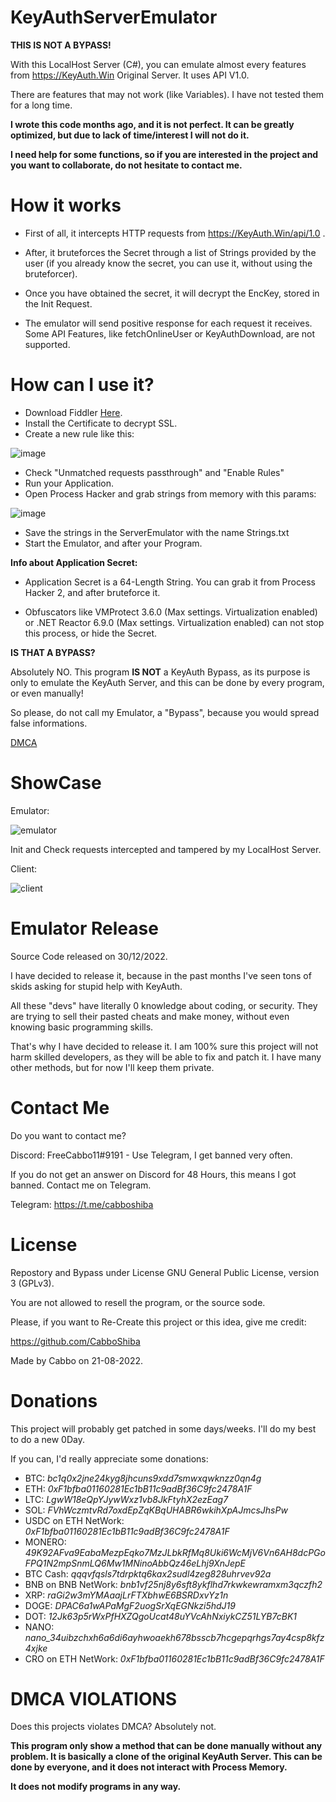 # KeyAuthServerEmulator

**THIS IS NOT A BYPASS!**

With this LocalHost Server (C#), you can emulate almost every features from https://KeyAuth.Win Original Server. It uses API V1.0.

There are features that may not work (like Variables). I have not tested them for a long time.

**I wrote this code months ago, and it is not perfect. It can be greatly optimized, but due to lack of time/interest I will not do it.**

**I need help for some functions, so if you are interested in the project and you want to collaborate, do not hesitate to contact me.**

# How it works

- First of all, it intercepts HTTP requests from https://KeyAuth.Win/api/1.0 .

- After, it bruteforces the Secret through a list of Strings provided by the user (if you already know the secret, you can use it, without using the bruteforcer).

- Once you have obtained the secret, it will decrypt the EncKey, stored in the Init Request.

- The emulator will send positive response for each request it receives. Some API Features, like fetchOnlineUser or KeyAuthDownload, are not supported.

# How can I use it?

- Download Fiddler [Here](https://www.telerik.com/download/fiddler/).
- Install the Certificate to decrypt SSL.
- Create a new rule like this: 

![image](https://user-images.githubusercontent.com/92642446/210103619-184aee63-0e0f-49ac-b866-917f7de17704.png)

- Check "Unmatched requests passthrough" and "Enable Rules"
- Run your Application.
- Open Process Hacker and grab strings from memory with this params:

![image](https://user-images.githubusercontent.com/92642446/210103715-9f031a40-b9fa-4ac2-aebe-0c7da08dded7.png)

- Save the strings in the ServerEmulator with the name Strings.txt
- Start the Emulator, and after your Program.

**Info about Application Secret:**

- Application Secret is a 64-Length String. You can grab it from Process Hacker 2, and after bruteforce it. 

- Obfuscators like VMProtect 3.6.0 (Max settings. Virtualization enabled) or .NET Reactor 6.9.0 (Max settings. Virtualization enabled) can not stop this process, or hide the Secret.

**IS THAT A BYPASS?**

Absolutely NO. This program **IS NOT** a KeyAuth Bypass, as its purpose is only to emulate the KeyAuth Server, and this can be done by every program, or even manually!

So please, do not call my Emulator, a "Bypass", because you would spread false informations.

[DMCA](https://github.com/CabboShiba/KeyAuth-Server-Emulator/edit/main/README.md#dmca-violations)

# ShowCase

Emulator:

![emulator](https://user-images.githubusercontent.com/92642446/210102458-27a0d288-02a8-4275-8d64-2c987c2a5175.png)

Init and Check requests intercepted and tampered by my LocalHost Server.

Client:

![client](https://user-images.githubusercontent.com/92642446/210105038-43e141db-1649-47ac-9c0e-6c16d54c190a.jpg)

# Emulator Release

Source Code released on 30/12/2022.

I have decided to release it, because in the past months I've seen tons of skids asking for stupid help with KeyAuth. 

All these "devs" have literally 0 knowledge about coding, or security. They are trying to sell their pasted cheats and make money, without even knowing basic programming skills.

That's why I have decided to release it. I am 100% sure this project will not harm skilled developers, as they will be able to fix and patch it. I have many other methods, but for now I'll keep them private.

# Contact Me

Do you want to contact me? 

Discord: FreeCabbo11#9191 - Use Telegram, I get banned very often.

If you do not get an answer on Discord for 48 Hours, this means I got banned. Contact me on Telegram.

Telegram: https://t.me/cabboshiba

# License 

Repostory and Bypass under License GNU General Public License, version 3 (GPLv3).

You are not allowed to resell the program, or the source sode.

Please, if you want to Re-Create this project or this idea, give me credit:
 
https://github.com/CabboShiba

Made by Cabbo on 21-08-2022.

# Donations

This project will probably get patched in some days/weeks. I'll do my best to do a new 0Day.

If you can, I'd really appreciate some donations:

- BTC: *bc1q0x2jne24kyg8jhcuns9xdd7smwxqwknzz0qn4g*
- ETH: *0xF1bfba01160281Ec1bB11c9adBf36C9fc2478A1F*
- LTC: *LgwW18eQpYJywWxz1vb8JkFtyhX2ezEag7*
- SOL: *FVhWczmtvRd7oxdEpZqKBqUHABR6wkihXpAJmcsJhsPw*
- USDC on ETH NetWork: *0xF1bfba01160281Ec1bB11c9adBf36C9fc2478A1F*
- MONERO: *49K92AFva9EabaMezpEqko7MzJLbkRfMq8Uki6WcMjV6Vn6AH8dcPGoFPQ1N2mpSnmLQ6Mw1MNinoAbbQz46eLhj9XnJepE*
- BTC Cash: *qqqvfqsls7tdrpktq6kax2sudl4zeg828uhrvev92a*
- BNB on BNB NetWork: *bnb1vf25nj8y6sft8ykflhd7rkwkewramxm3qczfh2*
- XRP: *raGi2w3mYMAaajLrFTXbhwE6BSRDxvYz1n*
- DOGE: *DPAC6a1wAPaMgF2uogSrXqEGNkzi5hdJ19*
- DOT: *12Jk63p5rWxPfHXZQgoUcat48uYVcAhNxiykCZ51LYB7cBK1*
- NANO: *nano_34uibzchxh6a6di6ayhwoaekh678bsscb7hcgepqrhgs7ay4csp8kfz4xjke*
- CRO on ETH NetWork: *0xF1bfba01160281Ec1bB11c9adBf36C9fc2478A1F*

# DMCA VIOLATIONS

Does this projects violates DMCA? Absolutely not.

**This program only show a method that can be done manually without any problem. It is basically a clone of the original KeyAuth Server. This can be done by everyone, and it does not interact with Process Memory.**

**It does not modify programs in any way.**
